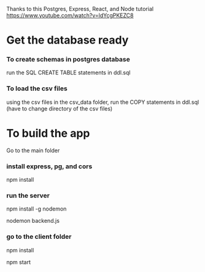 Thanks to this Postgres, Express, React, and Node tutorial https://www.youtube.com/watch?v=ldYcgPKEZC8

# Get the database ready
### To create schemas in postgres database
run the SQL CREATE TABLE statements in ddl.sql
### To load the csv files 
using the csv files in the csv_data folder, run the COPY statements in ddl.sql (have to change directory of the csv files)

# To build the app
Go to the main folder
### install express, pg, and cors
npm install 
### run the server
npm install -g nodemon

nodemon backend.js

### go to the client folder
npm install

npm start
